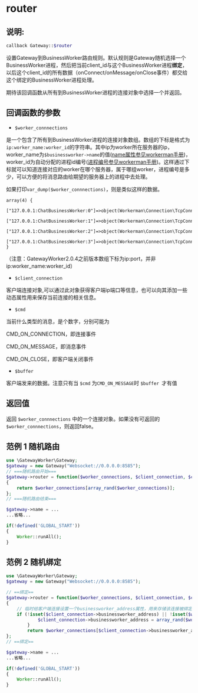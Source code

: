 # router

## 说明:
```php
callback Gateway::$router
```

设置Gateway到BusinessWorker路由规则。默认规则是Gateway随机选择一个BusinessWorker进程，然后把当前client_id与这个BusinessWorker进程**绑定**，以后这个client_id的所有数据（onConnect/onMessage/onClose事件）都交给这个绑定的BusinessWorker进程处理。

期待该回调函数从所有到BusinessWorker进程的连接对象中选择一个并返回。


## 回调函数的参数

* ``` $worker_connnections ```

是一个包含了所有到BusinessWorker进程的连接对象数组。数组的下标是格式为```ip:worker_name:worker_id```的字符串。其中ip为worker所在服务器的ip，worker_name为```$businessworker->name```的值([name属性参见workerman手册](https://doc.workerman.net/worker/name.html))，worker_id为自动分配的进程id编号([进程编号参见workerman手册](https://doc.workerman.net/worker/workerid.html))。这样通过下标就可以知道连接对应的worker在哪个服务器，属于哪组worker，进程编号是多少，可以方便的将消息路由给期望的服务器上的进程中去处理。

如果打印``` var_dump($worker_connnections) ```，则是类似这样的数据。
```
array(4) {
  ["127.0.0.1:ChatBusinessWorker:0"]=>object(Workerman\Connection\TcpConnection)...,
  ["127.0.0.1:ChatBusinessWorker:1"]=>object(Workerman\Connection\TcpConnection)...,
  ["127.0.0.1:ChatBusinessWorker:2"]=>object(Workerman\Connection\TcpConnection)...,
  ["127.0.0.1:ChatBusinessWorker:3"]=>object(Workerman\Connection\TcpConnection)...,
}
```

（注意：GatewayWorker2.0.4之前版本数组下标为ip:port，并非ip:worker_name:worker_id）


* ``` $client_connection ```

客户端连接对象,可以通过此对象获得客户端ip端口等信息，也可以向其添加一些动态属性用来保存当前连接的相关信息。


* ``` $cmd ```

当前什么类型的消息，是个数字，分别可能为

CMD_ON_CONNECTION，即连接事件

CMD_ON_MESSAGE，即消息事件

CMD_ON_CLOSE，即客户端关闭事件


* ``` $buffer ```

客户端发来的数据。注意只有当 ``` $cmd ``` 为``` CMD_ON_MESSAGE ```时 ```$buffer ```才有值

## 返回值
返回 ```$worker_connnections``` 中的一个连接对象。如果没有可返回的```$worker_connnections```，则返回false。


## 范例 1 随机路由

```php
use \GatewayWorker\Gateway;
$gateway = new Gateway("Websocket://0.0.0.0:8585");
// ===随机路由开始===
$gateway->router = function($worker_connections, $client_connection, $cmd, $buffer)
{
    return $worker_connections[array_rand($worker_connections)];
};
// ===随机路由结束===

$gateway->name = ...
...省略...

if(!defined('GLOBAL_START'))
{
    Worker::runAll();
}
```

## 范例 2 随机绑定
```php
use \GatewayWorker\Gateway;
$gateway = new Gateway("Websocket://0.0.0.0:8585");

// ==绑定==
$gateway->router = function($worker_connections, $client_connection, $cmd, $buffer)
{
    // 临时给客户端连接设置一个businessworker_address属性，用来存储该连接被绑定的worker进程下标
    if (!isset($client_connection->businessworker_address) || !isset($worker_connections[$client_connection->businessworker_address])) {
            $client_connection->businessworker_address = array_rand($worker_connections);
        }
        return $worker_connections[$client_connection->businessworker_address];
};
// ==绑定==

$gateway->name = ...
...省略...

if(!defined('GLOBAL_START'))
{
    Worker::runAll();
}
```


